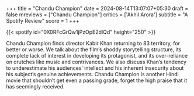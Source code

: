 +++
title = "Chandu Champion"
date = 2024-08-14T13:07:07+05:30
draft = false
mreviews = ["Chandu Champion"]
critics = ['Akhil Arora']
subtitle = "A Spotify Review"
score = 1
+++

{{< spotify id="0X0RFcGrQw1jPzOpE2dlQd" height="250" >}}

Chandu Champion finds director Kabir Khan returning to 83 territory, for better or worse. We talk about the film’s shoddy storytelling structure, its complete lack of interest in developing its protagonist, and its over-reliance on crutches like music and contrivances. We also discuss Khan’s tendency to underestimate his audiences’ intellect and his inherent insecurity about his subject’s genuine achievements. Chandu Champion is another Hindi movie that shouldn’t get even a passing grade, forget the high praise that it has seemingly received.
